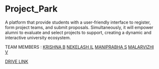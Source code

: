 # Project_Park
A platform that provide students with a user-friendly interface to register, form project teams, and submit proposals. Simultaneously, it will empower alumni to evaluate and select projects to support, creating a dynamic and interactive university ecosystem.

TEAM MEMBERS :
[KRISHNA B](https://github.com/KRISHNA-663)
[NEKELASH IL](https://github.com/ILNEKELASHENGINEER)
[MANIPRABHA S](https://github.com/Maniprabha06)
[MALARVIZHI V](https://github.com/MalarvizhiV18)


[DRIVE LINK](https://drive.google.com/drive/folders/1KvlD5PFV8VdbxKSx4wcOHlEgBN588pOs?usp=sharing)
